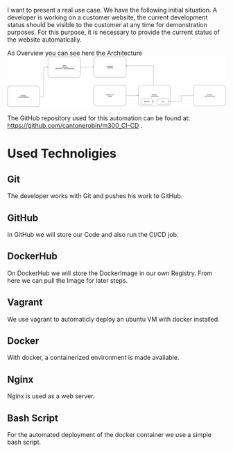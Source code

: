 I want to present a real use case. We have the following initial situation. A developer is working on a customer website, the current development status should be visible to the customer at any time for demonstration purposes. For this purpose, it is necessary to provide the current status of the website automatically.

As Overview you can see here the Architecture
![Alt text](<Overview.jpg>)

The GitHub repository used for this automation can be found at:
https://github.com/cantonerobin/m300_CI-CD .

# Used Technoligies
## Git
The developer works with Git and pushes his work to GitHub.

## GitHub
In GitHub we will store our Code and also run the CI/CD job.

## DockerHub
On DockerHub we will store the DockerImage in our own Registry. From here we can pull the Image for later steps.

## Vagrant
We use vagrant to automaticly deploy an ubuntu VM with docker installed.

## Docker
With docker, a containerized environment is made available.


## Nginx
Nginx is used as a web server.

## Bash Script
For the automated deployment of the docker container we use a simple bash script.

